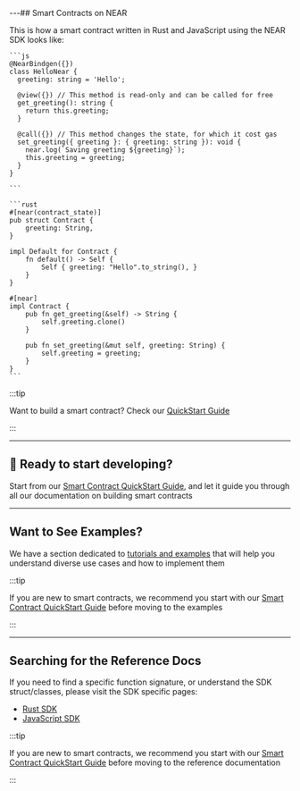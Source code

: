---## Smart Contracts on NEAR


This is how a smart contract written in Rust and JavaScript using the NEAR SDK looks like:

<Tabs groupId="code-tabs">
  <TabItem value="js" label="🌐 JavaScript">

    ```js
    @NearBindgen({})
    class HelloNear {
      greeting: string = 'Hello';

      @view({}) // This method is read-only and can be called for free
      get_greeting(): string {
        return this.greeting;
      }

      @call({}) // This method changes the state, for which it cost gas
      set_greeting({ greeting }: { greeting: string }): void {
        near.log(`Saving greeting ${greeting}`);
        this.greeting = greeting;
      }
    }
    
    ```

  </TabItem>

  <TabItem value="rust" label="🦀 Rust">

    ```rust
    #[near(contract_state)]
    pub struct Contract {
        greeting: String,
    }

    impl Default for Contract {
        fn default() -> Self {
            Self { greeting: "Hello".to_string(), }
        }
    }

    #[near]
    impl Contract {
        pub fn get_greeting(&self) -> String {
            self.greeting.clone()
        }

        pub fn set_greeting(&mut self, greeting: String) {
            self.greeting = greeting;
        }
    }
    ```

  </TabItem>

</Tabs>

:::tip

Want to build a smart contract? Check our [QuickStart Guide](../2.build/2.smart-contracts/quickstart.md)

:::

---

## 🎉 Ready to start developing?

Start from our [Smart Contract QuickStart Guide](../2.build/2.smart-contracts/quickstart.md), and let it guide you through all our documentation on building smart contracts

---

## Want to See Examples?

We have a section dedicated to [tutorials and examples](../3.tutorials/examples/guest-book.md) that will help you understand diverse use cases and how to implement them

:::tip

If you are new to smart contracts, we recommend you start with our [Smart Contract QuickStart Guide](../2.build/2.smart-contracts/quickstart.md) before moving to the examples

:::

---

## Searching for the Reference Docs

If you need to find a specific function signature, or understand the SDK struct/classes, please visit the SDK specific pages:

- [Rust SDK](https://docs.rs/near-sdk/latest/near_sdk/)
- [JavaScript SDK](https://near.github.io/near-sdk-js/)

:::tip

If you are new to smart contracts, we recommend you start with our [Smart Contract QuickStart Guide](../2.build/2.smart-contracts/quickstart.md) before moving to the reference documentation

:::
